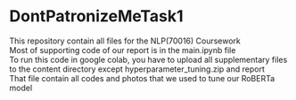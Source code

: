 # DontPatronizeMeTask1
This repository contain all files for the NLP(70016) Coursework<br />
Most of supporting code of our report is in the main.ipynb file<br />
To run this code in google colab, you have to upload all supplementary files to the content directory except hyperparameter_tuning.zip and report<br />
That file contain all codes and photos that we used to tune our RoBERTa model
